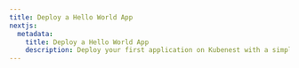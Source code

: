 ```yaml
---
title: Deploy a Hello World App
nextjs:
  metadata:
    title: Deploy a Hello World App
    description: Deploy your first application on Kubenest with a simple hello world example.
---
```

